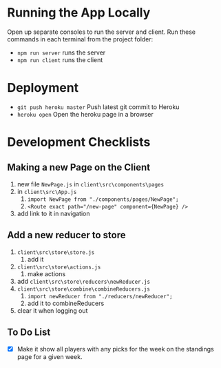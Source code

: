 # Running the App Locally

Open up separate consoles to run the server and client.
Run these commands in each terminal from the project folder:

-  `npm run server` runs the server
-  `npm run client` runs the client

# Deployment

-  `git push heroku master` Push latest git commit to Heroku
-  `heroku open` Open the heroku page in a browser

# Development Checklists

## Making a new Page on the Client

1. new file `NewPage.js` in `client\src\components\pages`
2. in `client\src\App.js`
   1. `import NewPage from "./components/pages/NewPage";`
   2. `<Route exact path="/new-page" component={NewPage} />`
3. add link to it in navigation

## Add a new reducer to store

1. `client\src\store\store.js`
   1. add it
2. `client\src\store\actions.js`
   1. make actions
3. add `client\src\store\reducers\newReducer.js`
4. `client\src\store\combine\combineReducers.js`
   1. `import newReducer from "./reducers/newReducer";`
   2. add it to combineReducers
5. clear it when logging out

## To Do List

-  [x] Make it show all players with any picks for the week on the standings page for a given week.
